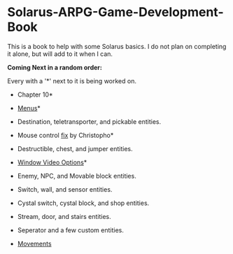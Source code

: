 # Solarus-ARPG-Game-Development-Book
This is a book to help with some Solarus basics. I do not plan on completing it alone, but will add to it when I can.

**Coming Next in a random order:**

Every with a '*' next to it is being worked on.

- Chapter 10*

- [Menus](https://github.com/Zefk/Solarus-ARPG-Game-Development-Book_2/issues/8)*

- Destination, teletransporter, and pickable entities.

- Mouse control [fix](https://github.com/Zefk/Solarus-ARPG-Game-Development-Book_2/issues/4) by Christopho*

- Destructible, chest, and jumper entities.

- [Window Video Options](https://github.com/Zefk/Solarus-ARPG-Game-Development-Book_2/issues/7)*

- Enemy, NPC, and Movable block entities.

- Switch, wall, and sensor entities.

- Cystal switch, cystal block, and shop entities.

- Stream, door, and stairs entities.

- Seperator and a few custom entities.

- [Movements](https://github.com/Zefk/Solarus-ARPG-Game-Development-Book_2/issues/6)
